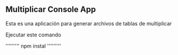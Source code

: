 ## Multiplicar Console App

Esta es una aplicación para generar archivos de tablas de multiplicar

Ejecutar este comando

'''''''''
npm instal
'''''''''